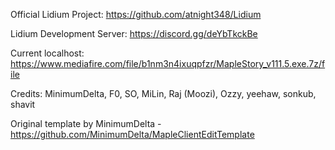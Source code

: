 Official Lidium Project: https://github.com/atnight348/Lidium

Lidium Development Server: https://discord.gg/deYbTkckBe

Current localhost: https://www.mediafire.com/file/b1nm3n4ixuqpfzr/MapleStory_v111.5.exe.7z/file


Credits: MinimumDelta, F0, SO, MiLin, Raj (Moozi), Ozzy, yeehaw, sonkub, shavit

Original template by MinimumDelta -  https://github.com/MinimumDelta/MapleClientEditTemplate
